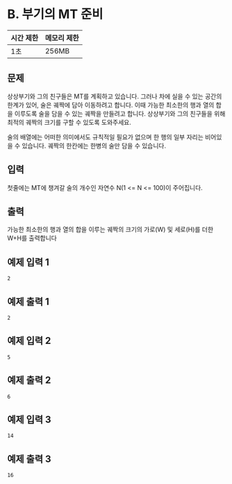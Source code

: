 # B. 부기의 MT 준비

| 시간 제한 | 메모리 제한 |
| --- | --- |
| 1초 | 256MB |

## 문제
상상부기와 그의 친구들은 MT를 계획하고 있습니다. 
그러나 차에 실을 수 있는 공간의 한계가 있어, 술은 궤짝에 담아 이동하려고 합니다. 
이때 가능한 최소한의 행과 열의 합을 이루도록 술을 담을 수 있는 궤짝을 만들려고 합니다. 
상상부기와 그의 친구들을 위해 최적의 궤짝의 크기를 구할 수 있도록 도와주세요.

술의 배열에는 어떠한 의미에서도 규칙적일 필요가 없으며 한 행의 일부 자리는 비어있을 수 있습니다.
궤짝의 한칸에는 한병의 술만 담을 수 있습니다.

## 입력
첫줄에는 MT에 챙겨갈 술의 개수인 자연수 N(1 <= N <= 100)이 주어집니다.

## 출력
가능한 최소한의 행과 열의 합을 이루는 궤짝의 크기의 가로(W) 및 세로(H)를 더한 W+H를 출력합니다

## 예제 입력 1 

```
2
```

## 예제 출력 1

```
2
```


## 예제 입력 2

```
5
```

## 예제 출력 2

```
6
```


## 예제 입력 3

```
14
```

## 예제 출력 3

```
16
```
